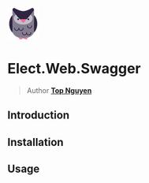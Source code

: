﻿![Logo](../../../Logo.png)
# Elect.Web.Swagger
> Author [**Top Nguyen**](http://topnguyen.net)

## Introduction

## Installation

## Usage